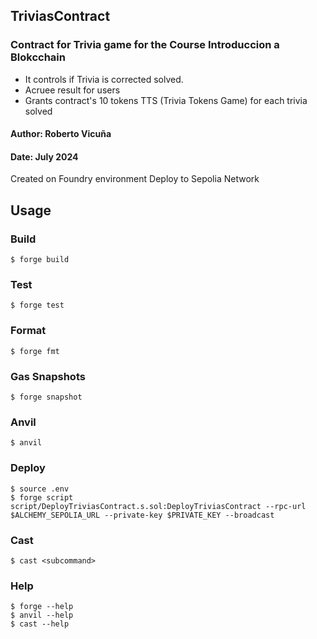 ## TriviasContract
### Contract for Trivia game for the Course Introduccion a Blokcchain

- It controls if Trivia is corrected solved. 
- Acruee result for users
- Grants contract's 10 tokens TTS (Trivia Tokens Game) for each trivia solved


#### **Author:** Roberto Vicuña
####  **Date:** July 2024

 Created on Foundry environment
 Deploy to Sepolia Network

## Usage

### Build

```shell
$ forge build
```

### Test

```shell
$ forge test
```

### Format

```shell
$ forge fmt
```

### Gas Snapshots

```shell
$ forge snapshot
```

### Anvil

```shell
$ anvil
```

### Deploy

```shell
$ source .env
$ forge script script/DeployTriviasContract.s.sol:DeployTriviasContract --rpc-url $ALCHEMY_SEPOLIA_URL --private-key $PRIVATE_KEY --broadcast
```

### Cast

```shell
$ cast <subcommand>
```

### Help

```shell
$ forge --help
$ anvil --help
$ cast --help
```
